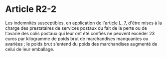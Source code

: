 # Article R2-2

Les indemnités susceptibles, en application de [l'article L. 7,][1] d'être mises à la charge des prestataires de services postaux du fait de la perte ou de l'avarie des colis postaux qui leur ont été confiés ne peuvent excéder 23 euros par kilogramme de poids brut de marchandises manquantes ou avariées ; le poids brut s'entend du poids des marchandises augmenté de celui de leur emballage.

 [1]: /affichCodeArticle.do?cidTexte=LEGITEXT000006070987&idArticle=LEGIARTI000006465333&dateTexte=&categorieLien=cid